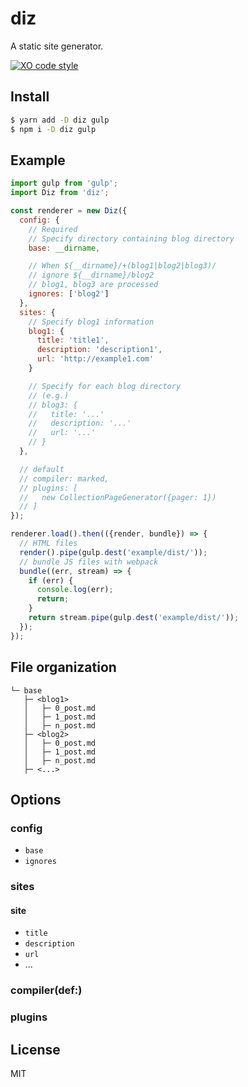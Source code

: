 # diz

A static site generator.

[![XO code style](https://img.shields.io/badge/code_style-XO-5ed9c7.svg)](https://github.com/sindresorhus/xo)

## Install

```bash
$ yarn add -D diz gulp
$ npm i -D diz gulp
```

## Example

```js
import gulp from 'gulp';
import Diz from 'diz';

const renderer = new Diz({
  config: {
    // Required
    // Specify directory containing blog directory
    base: __dirname,

    // When ${__dirname}/+(blog1|blog2|blog3)/
    // ignore ${__dirname}/blog2
    // blog1, blog3 are processed
    ignores: ['blog2']
  },
  sites: {
    // Specify blog1 information
    blog1: {
      title: 'title1',
      description: 'description1',
      url: 'http://example1.com'
    }

    // Specify for each blog directory
    // (e.g.)
    // blog3: {
    //   title: '...'
    //   description: '...'
    //   url: '...'
    // }
  },

  // default
  // compiler: marked,
  // plugins: [
  //   new CollectionPageGenerator({pager: 1})
  // ]
});

renderer.load().then(({render, bundle}) => {
  // HTML files
  render().pipe(gulp.dest('example/dist/'));
  // bundle JS files with webpack
  bundle((err, stream) => {
    if (err) {
      console.log(err);
      return;
    }
    return stream.pipe(gulp.dest('example/dist/'));
  });
});

```

## File organization

```
└─ base
   ├─ <blog1>
   │   ├─ 0_post.md
   │   ├─ 1_post.md
   │   ├─ n_post.md
   ├─ <blog2>
   │   ├─ 0_post.md
   │   ├─ 1_post.md
   │   ├─ n_post.md
   ├─ <...>
```

## Options

### config

- `base`
- `ignores`

### sites

#### site

- `title`
- `description`
- `url`
- ...

### compiler(def:)

### plugins

## License

MIT
